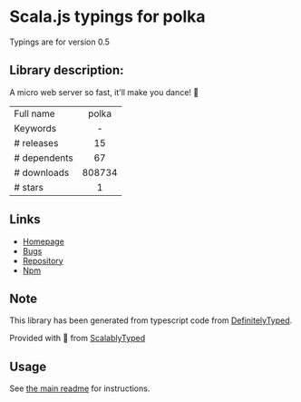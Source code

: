 
# Scala.js typings for polka

Typings are for version 0.5

## Library description:
A micro web server so fast, it'll make you dance! :dancers:

|                    |                 |
| ------------------ | :-------------: |
| Full name          | polka |
| Keywords           | - |
| # releases         | 15 |
| # dependents       | 67 |
| # downloads        | 808734 |
| # stars            | 1 |

## Links
- [Homepage](https://github.com/lukeed/polka#readme)
- [Bugs](https://github.com/lukeed/polka/issues)
- [Repository](https://github.com/lukeed/polka)
- [Npm](https://www.npmjs.com/package/polka)
    


## Note
This library has been generated from typescript code from [DefinitelyTyped](https://definitelytyped.org).

Provided with :purple_heart: from [ScalablyTyped](https://github.com/oyvindberg/ScalablyTyped)

## Usage
See [the main readme](../../readme.md) for instructions.


